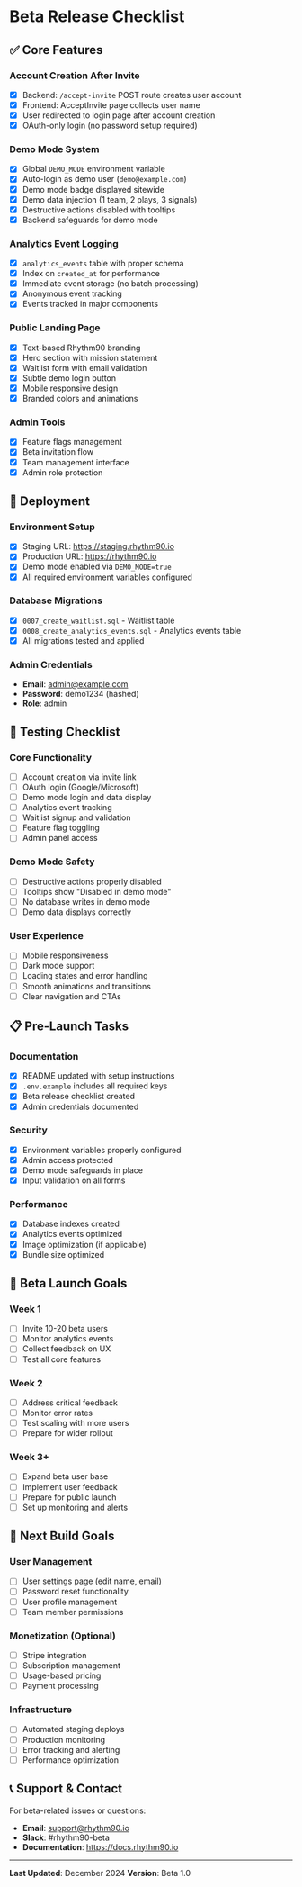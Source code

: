 # Beta Release Checklist

## ✅ Core Features

### Account Creation After Invite
- [x] Backend: `/accept-invite` POST route creates user account
- [x] Frontend: AcceptInvite page collects user name
- [x] User redirected to login page after account creation
- [x] OAuth-only login (no password setup required)

### Demo Mode System
- [x] Global `DEMO_MODE` environment variable
- [x] Auto-login as demo user (`demo@example.com`)
- [x] Demo mode badge displayed sitewide
- [x] Demo data injection (1 team, 2 plays, 3 signals)
- [x] Destructive actions disabled with tooltips
- [x] Backend safeguards for demo mode

### Analytics Event Logging
- [x] `analytics_events` table with proper schema
- [x] Index on `created_at` for performance
- [x] Immediate event storage (no batch processing)
- [x] Anonymous event tracking
- [x] Events tracked in major components

### Public Landing Page
- [x] Text-based Rhythm90 branding
- [x] Hero section with mission statement
- [x] Waitlist form with email validation
- [x] Subtle demo login button
- [x] Mobile responsive design
- [x] Branded colors and animations

### Admin Tools
- [x] Feature flags management
- [x] Beta invitation flow
- [x] Team management interface
- [x] Admin role protection

## 🚀 Deployment

### Environment Setup
- [x] Staging URL: https://staging.rhythm90.io
- [x] Production URL: https://rhythm90.io
- [x] Demo mode enabled via `DEMO_MODE=true`
- [x] All required environment variables configured

### Database Migrations
- [x] `0007_create_waitlist.sql` - Waitlist table
- [x] `0008_create_analytics_events.sql` - Analytics events table
- [x] All migrations tested and applied

### Admin Credentials
- **Email**: admin@example.com
- **Password**: demo1234 (hashed)
- **Role**: admin

## 🧪 Testing Checklist

### Core Functionality
- [ ] Account creation via invite link
- [ ] OAuth login (Google/Microsoft)
- [ ] Demo mode login and data display
- [ ] Analytics event tracking
- [ ] Waitlist signup and validation
- [ ] Feature flag toggling
- [ ] Admin panel access

### Demo Mode Safety
- [ ] Destructive actions properly disabled
- [ ] Tooltips show "Disabled in demo mode"
- [ ] No database writes in demo mode
- [ ] Demo data displays correctly

### User Experience
- [ ] Mobile responsiveness
- [ ] Dark mode support
- [ ] Loading states and error handling
- [ ] Smooth animations and transitions
- [ ] Clear navigation and CTAs

## 📋 Pre-Launch Tasks

### Documentation
- [x] README updated with setup instructions
- [x] `.env.example` includes all required keys
- [x] Beta release checklist created
- [x] Admin credentials documented

### Security
- [x] Environment variables properly configured
- [x] Admin access protected
- [x] Demo mode safeguards in place
- [x] Input validation on all forms

### Performance
- [x] Database indexes created
- [x] Analytics events optimized
- [x] Image optimization (if applicable)
- [x] Bundle size optimized

## 🎯 Beta Launch Goals

### Week 1
- [ ] Invite 10-20 beta users
- [ ] Monitor analytics events
- [ ] Collect feedback on UX
- [ ] Test all core features

### Week 2
- [ ] Address critical feedback
- [ ] Monitor error rates
- [ ] Test scaling with more users
- [ ] Prepare for wider rollout

### Week 3+
- [ ] Expand beta user base
- [ ] Implement user feedback
- [ ] Prepare for public launch
- [ ] Set up monitoring and alerts

## 🔧 Next Build Goals

### User Management
- [ ] User settings page (edit name, email)
- [ ] Password reset functionality
- [ ] User profile management
- [ ] Team member permissions

### Monetization (Optional)
- [ ] Stripe integration
- [ ] Subscription management
- [ ] Usage-based pricing
- [ ] Payment processing

### Infrastructure
- [ ] Automated staging deploys
- [ ] Production monitoring
- [ ] Error tracking and alerting
- [ ] Performance optimization

## 📞 Support & Contact

For beta-related issues or questions:
- **Email**: support@rhythm90.io
- **Slack**: #rhythm90-beta
- **Documentation**: https://docs.rhythm90.io

---

**Last Updated**: December 2024
**Version**: Beta 1.0 